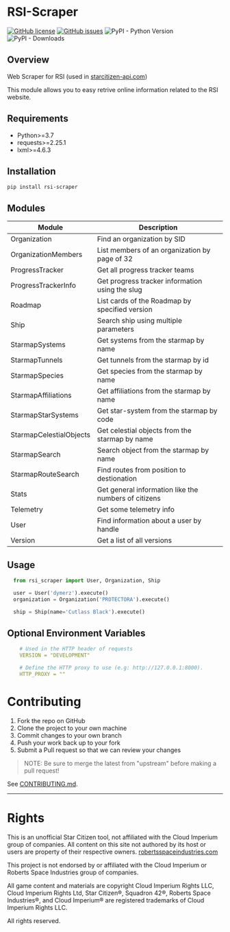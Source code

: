 # RSI-Scraper
[![GitHub license](https://img.shields.io/github/license/Dymerz/RSI-Scraper)](https://github.com/Dymerz/RSI-Scraper/blob/develop/LICENSE) [![GitHub issues](https://img.shields.io/github/issues/Dymerz/RSI-Scraper)](https://github.com/Dymerz/RSI-Scraper/issues) ![PyPI - Python Version](https://img.shields.io/pypi/pyversions/rsi-scraper) ![PyPI - Downloads](https://img.shields.io/pypi/dw/rsi-scraper)

## Overview

Web Scraper for RSI (used in [starcitizen-api.com](https://starcitizen-api.com))

This module allows you to easy retrive online information related to the RSI website.

## Requirements
- Python>=3.7
- requests>=2.25.1
- lxml>=4.6.3

## Installation
    pip install rsi-scraper

## Modules
 Module                  | Description   |
|-------------------------|---------------|
| Organization  | Find an organization by SID |
| OrganizationMembers   | List members of an organization by page of 32 |
| ProgressTracker   | Get all progress tracker teams |
| ProgressTrackerInfo   | Get progress tracker information using the slug |
| Roadmap   | List cards of the Roadmap by specified version |
| Ship  | Search ship using multiple parameters  |
| StarmapSystems    | Get systems from the starmap by name |
| StarmapTunnels    | Get tunnels from the starmap by id |
| StarmapSpecies    | Get species from the starmap by name |
| StarmapAffiliations   | Get affiliations from the starmap by name |
| StarmapStarSystems    | Get star-system from the starmap by code |
| StarmapCelestialObjects   | Get celestial objects from the starmap by name |
| StarmapSearch | Search object from the starmap by name |
| StarmapRouteSearch   | Find routes from position to destionation |
| Stats | Get general information like the numbers of citizens |
| Telemetry | Get some telemetry info |
| User  | Find information about a user by handle |
| Version   | Get a list of all versions |

## Usage
```py
  from rsi_scraper import User, Organization, Ship

  user = User('dymerz').execute()
  organization = Organization('PROTECTORA').execute()

  ship = Ship(name='Cutlass Black').execute()
```

## Optional Environment Variables
```yaml
    # Used in the HTTP header of requests
    VERSION = "DEVELOPMENT"

    # Define the HTTP proxy to use (e.g: http://127.0.0.1:8000).
    HTTP_PROXY = ""
```

# Contributing

1. Fork the repo on GitHub
2. Clone the project to your own machine
3. Commit changes to your own branch
4. Push your work back up to your fork
5. Submit a Pull request so that we can review your changes

> NOTE: Be sure to merge the latest from "upstream" before making a pull request!

See [CONTRIBUTING.md](./CONTRIBUTING.md).

***
# Rights

 This is an unofficial Star Citizen tool, not affiliated with the Cloud Imperium group of companies. All content on this site not authored by its host or users are property of their respective owners. [robertsspaceindustries.com](https://robertsspaceindustries.com/)

 This project is not endorsed by or affiliated with the Cloud Imperium or Roberts Space Industries group of companies.

 All game content and materials are copyright Cloud Imperium Rights LLC, Cloud Imperium Rights Ltd, Star Citizen®, Squadron 42®, Roberts Space Industries®, and Cloud Imperium® are registered trademarks of Cloud Imperium Rights LLC.

 All rights reserved.